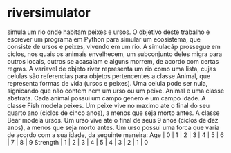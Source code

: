 # riversimulator
simula um rio onde habitam peixes e ursos.
O objetivo deste trabalho e escrever um programa em Python para simular
um ecosistema, que consiste de ursos e peixes, vivendo em um rio. A
simulacãp prossegue em ciclos, nos quais os animais envelhecem, um subconjunto
deles migra para outros locais, outros se acasalam e alguns morrem,
de acordo com certas regras.
A variavel de objeto river representa um rio como uma lista, cujas celulas
são referencias para objetos pertencentes a classe Animal, que representa
formas de vida (ursos e peixes).
Uma celula pode ser nula, signicando que não contem nem um urso
ou um peixe. Animal e uma classe abstrata. Cada animal possui um campo genero e
um campo idade.
A classe Fish modela peixes. Um peixe vive no maximo ate o final do
seu quarto ano (ciclos de cinco anos), a menos que seja morto antes.
A classe Bear modela ursos. Um urso vive ate o final de seus 9 anos
(ciclos de dez anos), a menos que seja morto antes. Um urso possui
uma forca que varia de acordo com a sua idade, da seguinte maneira:
Age      | 0 | 1 | 2 | 3 | 4 | 5 | 6 | 7 | 8 | 9
Strength | 1 | 2 | 3 | 4 | 5 | 4 | 3 | 2 | 1 | 0
